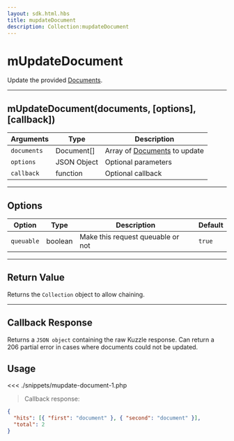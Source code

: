 ```yaml
---
layout: sdk.html.hbs
title: mupdateDocument
description: Collection:mupdateDocument
---
```


# mUpdateDocument

Update the provided [Documents](/sdk/php/3/classes/document/).

---

## mUpdateDocument(documents, [options], [callback])

| Arguments   | Type        | Description                                                  |
| ----------- | ----------- | ------------------------------------------------------------ |
| `documents` | Document[]  | Array of [Documents](/sdk/php/3/classes/document/) to update |
| `options`   | JSON Object | Optional parameters                                          |
| `callback`  | function    | Optional callback                                            |

---

## Options

| Option     | Type    | Description                       | Default |
| ---------- | ------- | --------------------------------- | ------- |
| `queuable` | boolean | Make this request queuable or not | `true`  |

---

## Return Value

Returns the `Collection` object to allow chaining.

---

## Callback Response

Returns a `JSON object` containing the raw Kuzzle response.
Can return a 206 partial error in cases where documents could not be updated.

## Usage

<<< ./snippets/mupdate-document-1.php

> Callback response:

```json
{
  "hits": [{ "first": "document" }, { "second": "document" }],
  "total": 2
}
```
